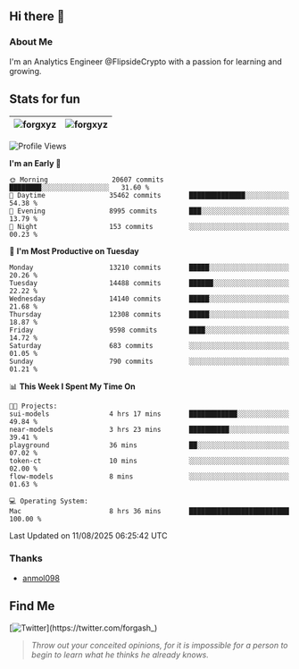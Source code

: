 ## Hi there 👋

### About Me

I'm an Analytics Engineer @FlipsideCrypto with a passion for learning and growing.
  
## Stats for fun

| <img align="center" src="https://github-readme-streak-stats.herokuapp.com/?user=forgxyz&theme=tokyonight" alt="forgxyz" /> | <img align="center" src="https://github-readme-stats.vercel.app/api?username=forgxyz&theme=tokyonight&show_icons=true" alt="forgxyz" /> |
| ------------- |------------- |


<!--START_SECTION:waka-->
![Profile Views](http://img.shields.io/badge/Profile%20Views-0-blue)

**I'm an Early 🐤** 

```text
🌞 Morning                20607 commits       ████████░░░░░░░░░░░░░░░░░   31.60 % 
🌆 Daytime                35462 commits       ██████████████░░░░░░░░░░░   54.38 % 
🌃 Evening                8995 commits        ███░░░░░░░░░░░░░░░░░░░░░░   13.79 % 
🌙 Night                  153 commits         ░░░░░░░░░░░░░░░░░░░░░░░░░   00.23 % 
```
📅 **I'm Most Productive on Tuesday** 

```text
Monday                   13210 commits       █████░░░░░░░░░░░░░░░░░░░░   20.26 % 
Tuesday                  14488 commits       ██████░░░░░░░░░░░░░░░░░░░   22.22 % 
Wednesday                14140 commits       █████░░░░░░░░░░░░░░░░░░░░   21.68 % 
Thursday                 12308 commits       █████░░░░░░░░░░░░░░░░░░░░   18.87 % 
Friday                   9598 commits        ████░░░░░░░░░░░░░░░░░░░░░   14.72 % 
Saturday                 683 commits         ░░░░░░░░░░░░░░░░░░░░░░░░░   01.05 % 
Sunday                   790 commits         ░░░░░░░░░░░░░░░░░░░░░░░░░   01.21 % 
```


📊 **This Week I Spent My Time On** 

```text
🐱‍💻 Projects: 
sui-models               4 hrs 17 mins       ████████████░░░░░░░░░░░░░   49.84 % 
near-models              3 hrs 23 mins       ██████████░░░░░░░░░░░░░░░   39.41 % 
playground               36 mins             ██░░░░░░░░░░░░░░░░░░░░░░░   07.02 % 
token-ct                 10 mins             ░░░░░░░░░░░░░░░░░░░░░░░░░   02.00 % 
flow-models              8 mins              ░░░░░░░░░░░░░░░░░░░░░░░░░   01.63 % 

💻 Operating System: 
Mac                      8 hrs 36 mins       █████████████████████████   100.00 % 
```


 Last Updated on 11/08/2025 06:25:42 UTC
<!--END_SECTION:waka-->

### Thanks
 - [anmol098](https://github.com/anmol098/waka-readme-stats/)
  
## Find Me
[![Twitter](https://img.shields.io/twitter/url/https/twitter.com/forgash_.svg?style=social&label=Follow%20%40forgash_)](https://twitter.com/forgash_)


> *Throw out your conceited opinions, for it is impossible for a person to begin to learn what he thinks he already knows.* 
